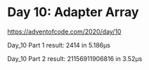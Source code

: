 # Day 10: Adapter Array #
https://adventofcode.com/2020/day/10


Day_10 Part 1 result: 2414 in 5.186µs

Day_10 Part 2 result: 21156911906816 in 3.52µs
